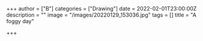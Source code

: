 +++
author = ["B"]
categories = ["Drawing"]
date = 2022-02-01T23:00:00Z
description = ""
image = "/images/20220129_153036.jpg"
tags = []
title = "A foggy day"

+++
